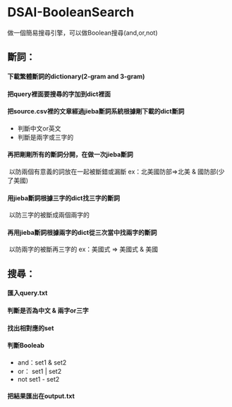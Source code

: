 # DSAI-BooleanSearch
做一個簡易搜尋引擎，可以做Boolean搜尋(and,or,not)


## 斷詞：
#### 下載繁體斷詞的dictionary(2-gram and 3-gram)
#### 把query裡面要搜尋的字加到dict裡面
#### 把source.csv裡的文章經過jieba斷詞系統根據剛下載的dict斷詞
* 判斷中文or英文
* 判斷是兩字或三字的
#### 再把剛剛所有的斷詞分開，在做一次jieba斷詞
  以防兩個有意義的詞放在一起被斷錯或漏斷
  ex：北美國防部=>北美 & 國防部(少了美國)
#### 用jieba斷詞根據三字的dict找三字的斷詞
  以防三字的被斷成兩個兩字的
#### 再用jieba斷詞根據兩字的dict從三次當中找兩字的斷詞
  以防兩字的被斷再三字的
  ex：美國式 => 美國式 & 美國
  
  
## 搜尋：
#### 匯入query.txt
#### 判斷是否為中文 & 兩字or三字
#### 找出相對應的set
#### 判斷Booleab
* and：set1 & set2
* or： set1 | set2
* not set1 - set2
#### 把結果匯出在output.txt
